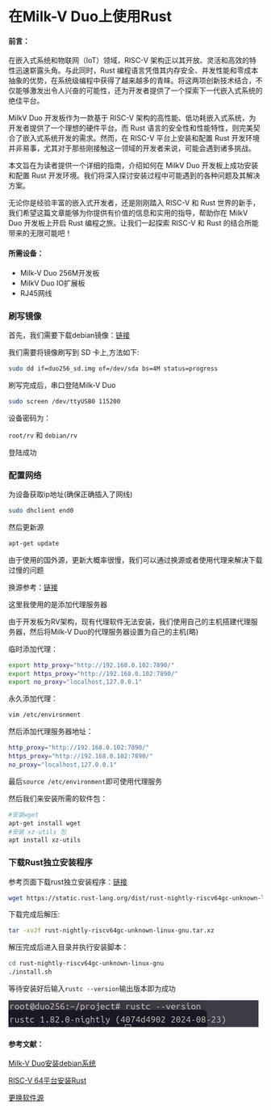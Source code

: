 # 在Milk-V Duo上使用Rust

#### 前言：

在嵌入式系统和物联网（IoT）领域，RISC-V 架构正以其开放、灵活和高效的特性迅速崭露头角。与此同时，Rust 编程语言凭借其内存安全、并发性能和零成本抽象的优势，在系统级编程中获得了越来越多的青睐。将这两项创新技术结合，不仅能够激发出令人兴奋的可能性，还为开发者提供了一个探索下一代嵌入式系统的绝佳平台。

MilkV Duo 开发板作为一款基于 RISC-V 架构的高性能、低功耗嵌入式系统，为开发者提供了一个理想的硬件平台。而 Rust 语言的安全性和性能特性，则完美契合了嵌入式系统开发的需求。然而，在 RISC-V 平台上安装和配置 Rust 开发环境并非易事，尤其对于那些刚接触这一领域的开发者来说，可能会遇到诸多挑战。

本文旨在为读者提供一个详细的指南，介绍如何在 MilkV Duo 开发板上成功安装和配置 Rust 开发环境。我们将深入探讨安装过程中可能遇到的各种问题及其解决方案。

无论你是经验丰富的嵌入式开发者，还是刚刚踏入 RISC-V 和 Rust 世界的新手，我们希望这篇文章能够为你提供有价值的信息和实用的指导，帮助你在 MilkV Duo 开发板上开启 Rust 编程之旅。让我们一起探索 RISC-V 和 Rust 的结合所能带来的无限可能吧！

#### 所需设备：

- Milk-V Duo 256M开发板
- MilkV Duo IO扩展板
- RJ45网线

### 刷写镜像

首先，我们需要下载debian镜像：[链接](https://github.com/Fishwaldo/sophgo-sg200x-debian/releases/tag/v1.2.0)

我们需要将镜像刷写到 SD 卡上,方法如下:

```bash
sudo dd if=duo256_sd.img of=/dev/sda bs=4M status=progress
```

刷写完成后，串口登陆Milk-V Duo

```bash
sudo screen /dev/ttyUSB0 115200
```

设备密码为：

`root/rv` 和 `debian/rv`

登陆成功

### 配置网络

为设备获取ip地址(确保正确插入了网线)

```bash
sudo dhclient end0
```

然后更新源

```bash
apt-get update
```

由于使用的国外源，更新大概率很慢，我们可以通过换源或者使用代理来解决下载过慢的问题

换源参考：[链接](https://mirror.sjtu.edu.cn/docs/debian-ports)

这里我使用的是添加代理服务器

由于开发板为RV架构，现有代理软件无法安装，我们使用自己的主机搭建代理服务器，然后将Milk-V Duo的代理服务器设置为自己的主机(略)

临时添加代理：

```bash
export http_proxy="http://192.168.0.102:7890/"
export https_proxy="http://192.168.0.102:7890/"
export no_proxy="localhost,127.0.0.1"
```

永久添加代理：

```bash
vim /etc/environment
```

然后添加代理服务器地址：

```bash
http_proxy="http://192.168.0.102:7890/"
https_proxy="http://192.168.0.102:7890/"
no_proxy="localhost,127.0.0.1"
```

最后`source /etc/environment`即可使用代理服务

然后我们来安装所需的软件包：

```bash
#安装wget
apt-get install wget
#安装 xz-utils 包
apt install xz-utils
```

### 下载Rust独立安装程序

参考页面下载rust独立安装程序：[链接](https://forge.rust-lang.org/infra/other-installation-methods.html)

```bash
wget https://static.rust-lang.org/dist/rust-nightly-riscv64gc-unknown-linux-gnu.tar.xz
```

下载完成后解压:

```bash
tar -xvJf rust-nightly-riscv64gc-unknown-linux-gnu.tar.xz
```

解压完成后进入目录并执行安装脚本：

```bash
cd rust-nightly-riscv64gc-unknown-linux-gnu
./install.sh
```

等待安装好后输入`rustc --version`输出版本即为成功

![image-20240824180900856](https://raw.githubusercontent.com/jason-hue/plct/main/imagesimage-20240824180900856.png)

#### 参考文献：

[Milk-V Duo安装debian系统](https://github.com/Fishwaldo/sophgo-sg200x-debian)

[RISC-V 64平台安装Rust](https://forge.rust-lang.org/infra/other-installation-methods.html)

[更换软件源](https://mirror.sjtu.edu.cn/docs/debian-ports)
